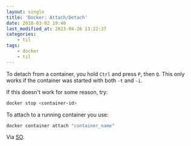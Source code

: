 ```yaml
---
layout: single
title: 'Docker: Attach/Detach'
date: 2018-03-02 19:40
last_modified_at: 2023-04-26 13:22:37
categories:
    - til
tags:
    - docker
    - til
---
```


To detach from a container, you hold `Ctrl` and press `P`, then `Q`.
This only works if the container was started with both `-t` and `-i`.

If this doesn't work for some reason, try:

```bash
docker stop <container-id>
```

To attach to a running container you use:

```bash
docker container attach "container_name"
```

Via [SO](https://stackoverflow.com/q/19688314/1257318).
